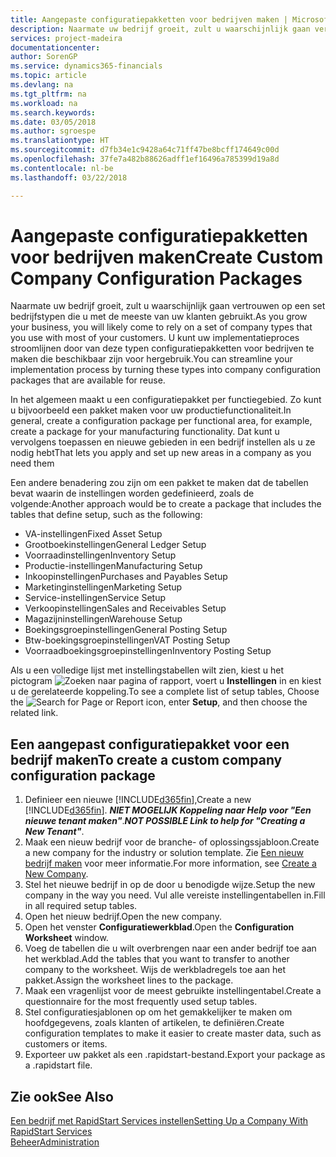 ```yaml
---
title: Aangepaste configuratiepakketten voor bedrijven maken | Microsoft Docs
description: Naarmate uw bedrijf groeit, zult u waarschijnlijk gaan vertrouwen op een set bedrijfstypen die u met de meeste van uw klanten gebruikt. U kunt uw implementatieproces stroomlijnen door van deze typen configuratiepakketten voor bedrijven te maken die beschikbaar zijn voor hergebruik.
services: project-madeira
documentationcenter: 
author: SorenGP
ms.service: dynamics365-financials
ms.topic: article
ms.devlang: na
ms.tgt_pltfrm: na
ms.workload: na
ms.search.keywords: 
ms.date: 03/05/2018
ms.author: sgroespe
ms.translationtype: HT
ms.sourcegitcommit: d7fb34e1c9428a64c71ff47be8bcff174649c00d
ms.openlocfilehash: 37fe7a482b88626adff1ef16496a785399d19a8d
ms.contentlocale: nl-be
ms.lasthandoff: 03/22/2018

---
```

# <a name="create-custom-company-configuration-packages"></a><span data-ttu-id="ad719-104">Aangepaste configuratiepakketten voor bedrijven maken</span><span class="sxs-lookup"><span data-stu-id="ad719-104">Create Custom Company Configuration Packages</span></span>
<span data-ttu-id="ad719-105">Naarmate uw bedrijf groeit, zult u waarschijnlijk gaan vertrouwen op een set bedrijfstypen die u met de meeste van uw klanten gebruikt.</span><span class="sxs-lookup"><span data-stu-id="ad719-105">As you grow your business, you will likely come to rely on a set of company types that you use with most of your customers.</span></span> <span data-ttu-id="ad719-106">U kunt uw implementatieproces stroomlijnen door van deze typen configuratiepakketten voor bedrijven te maken die beschikbaar zijn voor hergebruik.</span><span class="sxs-lookup"><span data-stu-id="ad719-106">You can streamline your implementation process by turning these types into company configuration packages that are available for reuse.</span></span>  

<span data-ttu-id="ad719-107">In het algemeen maakt u een configuratiepakket per functiegebied. Zo kunt u bijvoorbeeld een pakket maken voor uw productiefunctionaliteit.</span><span class="sxs-lookup"><span data-stu-id="ad719-107">In general, create a configuration package per functional area, for example, create a package for your manufacturing functionality.</span></span> <span data-ttu-id="ad719-108">Dat kunt u vervolgens toepassen en nieuwe gebieden in een bedrijf instellen als u ze nodig hebt</span><span class="sxs-lookup"><span data-stu-id="ad719-108">That lets you apply and set up new areas in a company as you need them</span></span>  

<span data-ttu-id="ad719-109">Een andere benadering zou zijn om een pakket te maken dat de tabellen bevat waarin de instellingen worden gedefinieerd, zoals de volgende:</span><span class="sxs-lookup"><span data-stu-id="ad719-109">Another approach would be to create a package that includes the tables that define setup, such as the following:</span></span>  

-   <span data-ttu-id="ad719-110">VA-instellingen</span><span class="sxs-lookup"><span data-stu-id="ad719-110">Fixed Asset Setup</span></span>  
-   <span data-ttu-id="ad719-111">Grootboekinstellingen</span><span class="sxs-lookup"><span data-stu-id="ad719-111">General Ledger Setup</span></span>  
-   <span data-ttu-id="ad719-112">Voorraadinstellingen</span><span class="sxs-lookup"><span data-stu-id="ad719-112">Inventory Setup</span></span>  
-   <span data-ttu-id="ad719-113">Productie-instellingen</span><span class="sxs-lookup"><span data-stu-id="ad719-113">Manufacturing Setup</span></span>  
-   <span data-ttu-id="ad719-114">Inkoopinstellingen</span><span class="sxs-lookup"><span data-stu-id="ad719-114">Purchases and Payables Setup</span></span>  
-   <span data-ttu-id="ad719-115">Marketinginstellingen</span><span class="sxs-lookup"><span data-stu-id="ad719-115">Marketing Setup</span></span>  
-   <span data-ttu-id="ad719-116">Service-instellingen</span><span class="sxs-lookup"><span data-stu-id="ad719-116">Service Setup</span></span>  
-   <span data-ttu-id="ad719-117">Verkoopinstellingen</span><span class="sxs-lookup"><span data-stu-id="ad719-117">Sales and Receivables Setup</span></span>  
-   <span data-ttu-id="ad719-118">Magazijninstellingen</span><span class="sxs-lookup"><span data-stu-id="ad719-118">Warehouse Setup</span></span>  
-   <span data-ttu-id="ad719-119">Boekingsgroepinstellingen</span><span class="sxs-lookup"><span data-stu-id="ad719-119">General Posting Setup</span></span>  
-   <span data-ttu-id="ad719-120">Btw-boekingsgroepinstellingen</span><span class="sxs-lookup"><span data-stu-id="ad719-120">VAT Posting Setup</span></span>  
-   <span data-ttu-id="ad719-121">Voorraadboekingsgroepinstellingen</span><span class="sxs-lookup"><span data-stu-id="ad719-121">Inventory Posting Setup</span></span>  

<span data-ttu-id="ad719-122">Als u een volledige lijst met instellingstabellen wilt zien, kiest u het pictogram ![Zoeken naar pagina of rapport](media/ui-search/search_small.png "pictogram Zoeken naar pagina of rapport"), voert u **Instellingen** in en kiest u de gerelateerde koppeling.</span><span class="sxs-lookup"><span data-stu-id="ad719-122">To see a complete list of setup tables, Choose the ![Search for Page or Report](media/ui-search/search_small.png "Search for Page or Report icon") icon, enter **Setup**, and then choose the related link.</span></span>  

## <a name="to-create-a-custom-company-configuration-package"></a><span data-ttu-id="ad719-123">Een aangepast configuratiepakket voor een bedrijf maken</span><span class="sxs-lookup"><span data-stu-id="ad719-123">To create a custom company configuration package</span></span>  
1.  <span data-ttu-id="ad719-124">Definieer een nieuwe [!INCLUDE[d365fin](includes/d365fin_md.md)],</span><span class="sxs-lookup"><span data-stu-id="ad719-124">Create a new [!INCLUDE[d365fin](includes/d365fin_md.md)].</span></span> <span data-ttu-id="ad719-125">***NIET MOGELIJK Koppeling naar Help voor "Een nieuwe tenant maken"***.</span><span class="sxs-lookup"><span data-stu-id="ad719-125">***NOT POSSIBLE Link to help for "Creating a New Tenant"***.</span></span>   
2.  <span data-ttu-id="ad719-126">Maak een nieuw bedrijf voor de branche- of oplossingssjabloon.</span><span class="sxs-lookup"><span data-stu-id="ad719-126">Create a new company for the industry or solution template.</span></span> <span data-ttu-id="ad719-127">Zie [Een nieuw bedrijf maken](admin-how-to-create-a-new-company.md) voor meer informatie.</span><span class="sxs-lookup"><span data-stu-id="ad719-127">For more information, see [Create a New Company](admin-how-to-create-a-new-company.md).</span></span>  
3.  <span data-ttu-id="ad719-128">Stel het nieuwe bedrijf in op de door u benodigde wijze.</span><span class="sxs-lookup"><span data-stu-id="ad719-128">Setup the new company in the way you need.</span></span> <span data-ttu-id="ad719-129">Vul alle vereiste instellingentabellen in.</span><span class="sxs-lookup"><span data-stu-id="ad719-129">Fill in all required setup tables.</span></span>  
4.  <span data-ttu-id="ad719-130">Open het nieuw bedrijf.</span><span class="sxs-lookup"><span data-stu-id="ad719-130">Open the new company.</span></span>
5. <span data-ttu-id="ad719-131">Open het venster **Configuratiewerkblad**.</span><span class="sxs-lookup"><span data-stu-id="ad719-131">Open the **Configuration Worksheet** window.</span></span>  
6.  <span data-ttu-id="ad719-132">Voeg de tabellen die u wilt overbrengen naar een ander bedrijf toe aan het werkblad.</span><span class="sxs-lookup"><span data-stu-id="ad719-132">Add the tables that you want to transfer to another company to the worksheet.</span></span> <span data-ttu-id="ad719-133">Wijs de werkbladregels toe aan het pakket.</span><span class="sxs-lookup"><span data-stu-id="ad719-133">Assign the worksheet lines to the package.</span></span>  
7.  <span data-ttu-id="ad719-134">Maak een vragenlijst voor de meest gebruikte instellingentabel.</span><span class="sxs-lookup"><span data-stu-id="ad719-134">Create a questionnaire for the most frequently used setup tables.</span></span>  
8.  <span data-ttu-id="ad719-135">Stel configuratiesjablonen op om het gemakkelijker te maken om hoofdgegevens, zoals klanten of artikelen, te definiëren.</span><span class="sxs-lookup"><span data-stu-id="ad719-135">Create configuration templates to make it easier to create master data, such as customers or items.</span></span>  
9.  <span data-ttu-id="ad719-136">Exporteer uw pakket als een .rapidstart-bestand.</span><span class="sxs-lookup"><span data-stu-id="ad719-136">Export your package as a .rapidstart file.</span></span>  

## <a name="see-also"></a><span data-ttu-id="ad719-137">Zie ook</span><span class="sxs-lookup"><span data-stu-id="ad719-137">See Also</span></span>  
[<span data-ttu-id="ad719-138">Een bedrijf met RapidStart Services instellen</span><span class="sxs-lookup"><span data-stu-id="ad719-138">Setting Up a Company With RapidStart Services</span></span>](admin-set-up-a-company-with-rapidstart.md)  
[<span data-ttu-id="ad719-139">Beheer</span><span class="sxs-lookup"><span data-stu-id="ad719-139">Administration</span></span>](admin-setup-and-administration.md)

